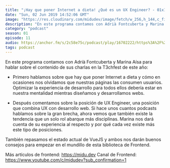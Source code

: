 ```yaml
---
title: "¡Hay que poner Internet a dieta! ¿Qué es un UX Engineer? - 01x11"
date: "Sun, 02 Jun 2019 14:52:06 GMT"
image: "https://res.cloudinary.com/midudev/image/fetch/w_256,h_144,c_fill,f_auto/https://d3t3ozftmdmh3i.cloudfront.net/staging/podcast_uploaded_episode/7340239/a9dfe995c88857d4.jpeg"
description: "En este programa contamos con Adrià Fontcuberta y Marina Aísa para hablar sobre el contenido de sus charlas en la T3chfest de este año:"
category: "podcast"
season: 01
episode: 11
audio: https://anchor.fm/s/2c58e75c/podcast/play/16702222/https%3A%2F%2Fd3ctxlq1ktw2nl.cloudfront.net%2Fstaging%2F2020-6-17%2F90903089-44100-2-6fcaa11634f99351.mp3
tags: podcast
---
```


En este programa contamos con Adrià Fontcuberta y Marina Aísa para hablar sobre el contenido de sus charlas en la T3chfest de este año:

- Primero hablamos sobre que hay que poner Internet a dieta y cómo en ocasiones nos olvidamos que nuestras páginas las consumen usuarios. Optimizar la experiencia de desarrollo para todos ellos debería estar en nuestra mentalidad mientras diseñamos y desarrollamos webs.

- Después comentamos sobre la posición de UX Engineer, una posición que combina UX con desarrollo web. Si hace unos cuantos podcasts hablamos sobre la gran brecha, ahora vemos que también existe la tendencia que un solo rol abarque más disciplinas. Marina nos dará cuenta de su experiencia al respecto y por qué cada vez existe más este tipo de posiciones.

También repasamos el estado actual de VueJS y ambos nos darán buenos consejos para empezar en el mundillo de esta biblioteca de Frontend.

Más artículos de frontend: https://midu.dev
Canal de Frontend: https://www.youtube.com/c/midudev?sub_confirmation=1
